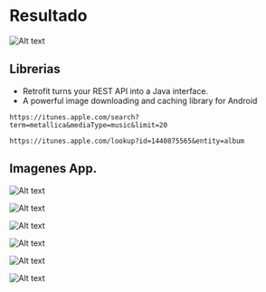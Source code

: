 # Resultado

![Alt text](final-architecture.png)

## Librerias

* Retrofit turns your REST API into a Java interface.
* A powerful image downloading and caching library for Android

```
https://itunes.apple.com/search?term=metallica&mediaType=music&limit=20
```

```
https://itunes.apple.com/lookup?id=1440875565&entity=album
```

## Imagenes App.
![Alt text](Screenshot1.jpg)

![Alt text](Screenshot2.jpg)

![Alt text](Screenshot3.jpg)

![Alt text](Screenshot4.jpg)

![Alt text](Screenshot5.jpg)

![Alt text](Screenshot6.jpg)

